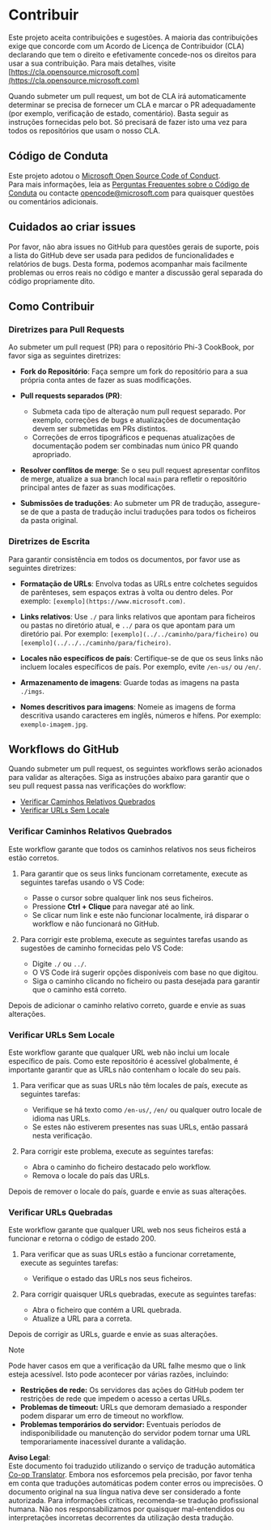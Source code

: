 <!--
CO_OP_TRANSLATOR_METADATA:
{
  "original_hash": "90d0d072cf26ccc1f271a580d3e45d70",
  "translation_date": "2025-07-16T14:39:57+00:00",
  "source_file": "CONTRIBUTING.md",
  "language_code": "pt"
}
-->
# Contribuir

Este projeto aceita contribuições e sugestões. A maioria das contribuições exige que concorde com um Acordo de Licença de Contribuidor (CLA) declarando que tem o direito e efetivamente concede-nos os direitos para usar a sua contribuição. Para mais detalhes, visite [https://cla.opensource.microsoft.com](https://cla.opensource.microsoft.com)

Quando submeter um pull request, um bot de CLA irá automaticamente determinar se precisa de fornecer um CLA e marcar o PR adequadamente (por exemplo, verificação de estado, comentário). Basta seguir as instruções fornecidas pelo bot. Só precisará de fazer isto uma vez para todos os repositórios que usam o nosso CLA.

## Código de Conduta

Este projeto adotou o [Microsoft Open Source Code of Conduct](https://opensource.microsoft.com/codeofconduct/).  
Para mais informações, leia as [Perguntas Frequentes sobre o Código de Conduta](https://opensource.microsoft.com/codeofconduct/faq/) ou contacte [opencode@microsoft.com](mailto:opencode@microsoft.com) para quaisquer questões ou comentários adicionais.

## Cuidados ao criar issues

Por favor, não abra issues no GitHub para questões gerais de suporte, pois a lista do GitHub deve ser usada para pedidos de funcionalidades e relatórios de bugs. Desta forma, podemos acompanhar mais facilmente problemas ou erros reais no código e manter a discussão geral separada do código propriamente dito.

## Como Contribuir

### Diretrizes para Pull Requests

Ao submeter um pull request (PR) para o repositório Phi-3 CookBook, por favor siga as seguintes diretrizes:

- **Fork do Repositório**: Faça sempre um fork do repositório para a sua própria conta antes de fazer as suas modificações.

- **Pull requests separados (PR)**:
  - Submeta cada tipo de alteração num pull request separado. Por exemplo, correções de bugs e atualizações de documentação devem ser submetidas em PRs distintos.
  - Correções de erros tipográficos e pequenas atualizações de documentação podem ser combinadas num único PR quando apropriado.

- **Resolver conflitos de merge**: Se o seu pull request apresentar conflitos de merge, atualize a sua branch local `main` para refletir o repositório principal antes de fazer as suas modificações.

- **Submissões de traduções**: Ao submeter um PR de tradução, assegure-se de que a pasta de tradução inclui traduções para todos os ficheiros da pasta original.

### Diretrizes de Escrita

Para garantir consistência em todos os documentos, por favor use as seguintes diretrizes:

- **Formatação de URLs**: Envolva todas as URLs entre colchetes seguidos de parênteses, sem espaços extras à volta ou dentro deles. Por exemplo: `[exemplo](https://www.microsoft.com)`.

- **Links relativos**: Use `./` para links relativos que apontam para ficheiros ou pastas no diretório atual, e `../` para os que apontam para um diretório pai. Por exemplo: `[exemplo](../../caminho/para/ficheiro)` ou `[exemplo](../../../caminho/para/ficheiro)`.

- **Locales não específicos de país**: Certifique-se de que os seus links não incluem locales específicos de país. Por exemplo, evite `/en-us/` ou `/en/`.

- **Armazenamento de imagens**: Guarde todas as imagens na pasta `./imgs`.

- **Nomes descritivos para imagens**: Nomeie as imagens de forma descritiva usando caracteres em inglês, números e hífens. Por exemplo: `exemplo-imagem.jpg`.

## Workflows do GitHub

Quando submeter um pull request, os seguintes workflows serão acionados para validar as alterações. Siga as instruções abaixo para garantir que o seu pull request passa nas verificações do workflow:

- [Verificar Caminhos Relativos Quebrados](../..)
- [Verificar URLs Sem Locale](../..)

### Verificar Caminhos Relativos Quebrados

Este workflow garante que todos os caminhos relativos nos seus ficheiros estão corretos.

1. Para garantir que os seus links funcionam corretamente, execute as seguintes tarefas usando o VS Code:
    - Passe o cursor sobre qualquer link nos seus ficheiros.
    - Pressione **Ctrl + Clique** para navegar até ao link.
    - Se clicar num link e este não funcionar localmente, irá disparar o workflow e não funcionará no GitHub.

1. Para corrigir este problema, execute as seguintes tarefas usando as sugestões de caminho fornecidas pelo VS Code:
    - Digite `./` ou `../`.
    - O VS Code irá sugerir opções disponíveis com base no que digitou.
    - Siga o caminho clicando no ficheiro ou pasta desejada para garantir que o caminho está correto.

Depois de adicionar o caminho relativo correto, guarde e envie as suas alterações.

### Verificar URLs Sem Locale

Este workflow garante que qualquer URL web não inclui um locale específico de país. Como este repositório é acessível globalmente, é importante garantir que as URLs não contenham o locale do seu país.

1. Para verificar que as suas URLs não têm locales de país, execute as seguintes tarefas:

    - Verifique se há texto como `/en-us/`, `/en/` ou qualquer outro locale de idioma nas URLs.
    - Se estes não estiverem presentes nas suas URLs, então passará nesta verificação.

1. Para corrigir este problema, execute as seguintes tarefas:
    - Abra o caminho do ficheiro destacado pelo workflow.
    - Remova o locale do país das URLs.

Depois de remover o locale do país, guarde e envie as suas alterações.

### Verificar URLs Quebradas

Este workflow garante que qualquer URL web nos seus ficheiros está a funcionar e retorna o código de estado 200.

1. Para verificar que as suas URLs estão a funcionar corretamente, execute as seguintes tarefas:
    - Verifique o estado das URLs nos seus ficheiros.

2. Para corrigir quaisquer URLs quebradas, execute as seguintes tarefas:
    - Abra o ficheiro que contém a URL quebrada.
    - Atualize a URL para a correta.

Depois de corrigir as URLs, guarde e envie as suas alterações.

> [!NOTE]
>
> Pode haver casos em que a verificação da URL falhe mesmo que o link esteja acessível. Isto pode acontecer por várias razões, incluindo:
>
> - **Restrições de rede:** Os servidores das ações do GitHub podem ter restrições de rede que impedem o acesso a certas URLs.
> - **Problemas de timeout:** URLs que demoram demasiado a responder podem disparar um erro de timeout no workflow.
> - **Problemas temporários do servidor:** Eventuais períodos de indisponibilidade ou manutenção do servidor podem tornar uma URL temporariamente inacessível durante a validação.

**Aviso Legal**:  
Este documento foi traduzido utilizando o serviço de tradução automática [Co-op Translator](https://github.com/Azure/co-op-translator). Embora nos esforcemos pela precisão, por favor tenha em conta que traduções automáticas podem conter erros ou imprecisões. O documento original na sua língua nativa deve ser considerado a fonte autorizada. Para informações críticas, recomenda-se tradução profissional humana. Não nos responsabilizamos por quaisquer mal-entendidos ou interpretações incorretas decorrentes da utilização desta tradução.
